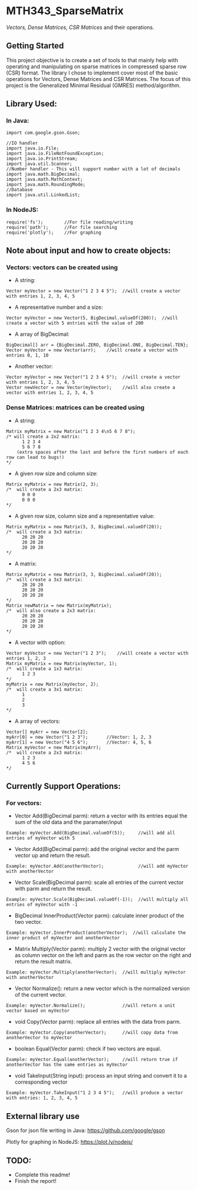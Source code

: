 # MTH343_SparseMatrix
*Vectors, Dense Matrices, CSR Matrices* and their operations.

## Getting Started
This project objective is to create a set of tools to that mainly help with operating and manipulating on sparse matrices in compressed sparse row (CSR) format. The library I chose to implement cover most of the basic operations for Vectors, Dense Matrices and CSR Matrices. The focus of this project is the Generalized Minimal Residual (GMRES) method/algorithm.

## Library Used:
### In Java:
```
import com.google.gson.Gson;

//IO handler
import java.io.File;
import java.io.FileNotFoundException;
import java.io.PrintStream;
import java.util.Scanner;
//Number handler - This will support number with a lot of decimals
import java.math.BigDecimal;            
import java.math.MathContext;
import java.math.RoundingMode;
//Database 
import java.util.LinkedList;
```
### In NodeJS:
```
require('fs');        //For file reading/writing
require('path');      //For file searching
require('plotly');    //For graphing
```

## Note about input and how to create objects:
### Vectors: vectors can be created using
* A string:
```
Vector myVector = new Vector("1 2 3 4 5");  //will create a vector with entries 1, 2, 3, 4, 5
```
* A representative number and a size:
```
Vector myVector = new Vector(5, BigDecimal.valueOf(200));  //will create a vector with 5 entries with the value of 200
```
* A array of BigDecimal:
```
BigDecimal[] arr = {BigDecimal.ZERO, BigDecimal.ONE, BigDecimal.TEN};
Vector myVector = new Vector(arr);    //will create a vector with entries 0, 1, 10
```
* Another vector:
```
Vector myVector = new Vector("1 2 3 4 5");  //will create a vector with entries 1, 2, 3, 4, 5
Vector newVector = new Vector(myVector);    //will also create a vector with entries 1, 2, 3, 4, 5
```

### Dense Matrices: matrices can be created using
* A string:
```
Matrix myMatrix = new Matrix("1 2 3 4\n5 6 7 8");
/* will create a 2x2 matrix:
      1 2 3 4
      5 6 7 8
    (extra spaces after the last and before the first numbers of each row can lead to bugs!)
*/
```
* A given row size and column size:
```
Matrix myMatrix = new Matrix(2, 3);
/*  will create a 2x3 matrix:
      0 0 0 
      0 0 0  
*/
```
* A given row size, column size and a representative value:
```
Matrix myMatrix = new Matrix(3, 3, BigDecimal.valueOf(20));
/*  will create a 3x3 matrix:
      20 20 20 
      20 20 20  
      20 20 20
*/
```
* A matrix:
```
Matrix myMatrix = new Matrix(3, 3, BigDecimal.valueOf(20));
/*  will create a 3x3 matrix:
      20 20 20 
      20 20 20  
      20 20 20
*/
Matrix newMatrix = new Matrix(myMatrix);
/*  will also create a 2x3 matrix:
      20 20 20 
      20 20 20  
      20 20 20 
*/
```
* A vector with option:
```
Vector myVector = new Vector("1 2 3");    //will create a vector with entries 1, 2, 3
Matrix myMatrix = new Matrix(myVector, 1);
/*  will create a 1x3 matrix:
      1 2 3
*/
myMatrix = new Matrix(myVector, 2);
/*  will create a 3x1 matrix:
      1
      2
      3
*/
```
* A array of vectors:
```
Vector[] myArr = new Vector[2];
myArr[0] = new Vector("1 2 3");       //Vector: 1, 2, 3
myArr[1] = new Vector("4 5 6");       //Vector: 4, 5, 6
Matrix myVector = new Matrix(myArr);  
/*  will create a 2x3 matrix:
      1 2 3
      4 5 6
*/
```

## Currently Support Operations:
### For vectors: 
* Vector Add(BigDecimal parm): return a vector with its entries equal the sum of the old data and the paramater/input
```
Example: myVector.Add(BigDecimal.valueOf(5));     //will add all entries of myVector with 5
```
* Vector Add(BigDecimal parm): add the original vector and the parm vector up and return the result.
```
Example: myVector.Add(anotherVector);             //will add myVector with anotherVector
```
* Vector Scale(BigDecimal parm): scale all entries of the current vector with parm and return the result.
```
Example: myVector.Scale(BigDecimal.valueOf(-1));  //will multiply all entries of myVector with -1
```
* BigDecimal InnerProduct(Vector parm): calculate inner product of the two vector.
```
Example: myVector.InnerProduct(anotherVector);  //will calculate the inner product of myVector and anotherVector
```
* Matrix Multiply(Vector parm): multiply 2 vector with the original vector as column vector on the left and parm as the row vector on the right and return the result matrix.
```
Example: myVector.Multiply(anotherVector);  //will multiply myVector with anotherVector
```
* Vector Normalize(): return a new vector which is the normalized version of the current vector.
```
Example: myVector.Normalize();              //will return a unit vector based on myVector
```
* void Copy(Vector parm): replace all entries with the data from parm.
```
Example: myVector.Copy(anotherVector);      //will copy data from anotherVector to myVector
```
* boolean Equal(Vector parm): check if two vectors are equal.
```
Example: myVector.Equal(anotherVector);     //will return true if anotherVector has the same entries as myVector  
```
* void TakeInput(String input): process an input string and convert it to a corresponding vector
```
Example: myVector.TakeInput("1 2 3 4 5");   //will produce a vector with entries: 1, 2, 3, 4, 5
```


## External library use
Gson for json file writing in Java: https://github.com/google/gson

Plotly for graphing in NodeJS: https://plot.ly/nodejs/

## TODO:
* Complete this readme!
* Finish the report!
